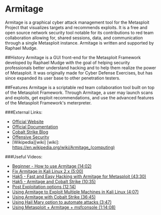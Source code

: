 # Armitage

Armitage is a graphical cyber attack management tool for the Metasploit Project that visualizes targets and recommends exploits. It is a free and open source network security tool notable for its contributions to red team collaboration allowing for, shared sessions, data, and communication through a single Metasploit instance. Armitage is written and supported by Raphael Mudge.

##History
Armitage is a GUI front-end for the Metasploit Framework developed by Raphael Mudge with the goal of helping security professionals better understand hacking and to help them realize the power of Metasploit. It was originally made for Cyber Defense Exercises, but has since expanded its user base to other penetration testers.

##Features
Armitage is a scriptable red team collaboration tool built on top of the Metasploit Framework. Through Armitage, a user may launch scans and exploits, get exploit recommendations, and use the advanced features of the Metasploit Framework's meterpreter.

###External Links:
- [Official Website](http://www.fastandeasyhacking.com/)
- [Official Documentation](http://www.fastandeasyhacking.com/manual)
- [Cobalt Strike Blog](https://blog.cobaltstrike.com/)
- [Offensive Security](https://www.offensive-security.com/metasploit-unleashed/armitage/)
- [Wikipedia][wiki]
[wiki]: https://en.wikipedia.org/wiki/Armitage_(computing)

###Useful Videos:
- [Beginner - How to use Armitage (14:02)](https://www.youtube.com/watch?v=-8Fii5fVbCA)
- [Fix Armitage in Kali Linux 2.x (5:00)](https://www.youtube.com/watch?v=WaS2XFLTD0g)
-  [Hak5 - Fast and Easy Hacking with Armitage for Metasploit (43:30)](https://www.youtube.com/watch?v=Z0x_O75tRAU)
- [Hak5 - Armitage and Cobalt Strike (10:35)](https://www.youtube.com/watch?v=_L-VW_1tYHA)
- [Post Exploitation options (12:14)](https://www.youtube.com/watch?v=arVDy084qhc)
- [Using Armitage to Exploit Multiple Machines in Kali Linux (4:07)](https://www.youtube.com/watch?v=xErWWX2jllU)
- [Using Armitage with Cobalt Strike (36:45)](https://www.youtube.com/watch?v=Hya5QRym1LY)
- [Using Hail Mary option to automate attacks (3:47)](https://www.youtube.com/watch?v=xoZOuSGPICE)
- [Using Metasploit + Armitage + msfconsole (1:14:08)](https://www.youtube.com/watch?v=lZlqr2PFJIo)